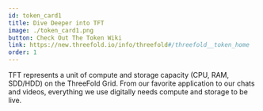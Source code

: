 ```yaml
---
id: token_card1
title: Dive Deeper into TFT
image: ./token_card1.png
button: Check Out The Token Wiki
link: https://new.threefold.io/info/threefold#/threefold__token_home
order: 1
---
```


TFT represents a unit of compute and storage capacity (CPU, RAM, SDD/HDD) on the ThreeFold Grid. From our favorite application to our chats and videos, everything we use digitally needs compute and storage to be live.
